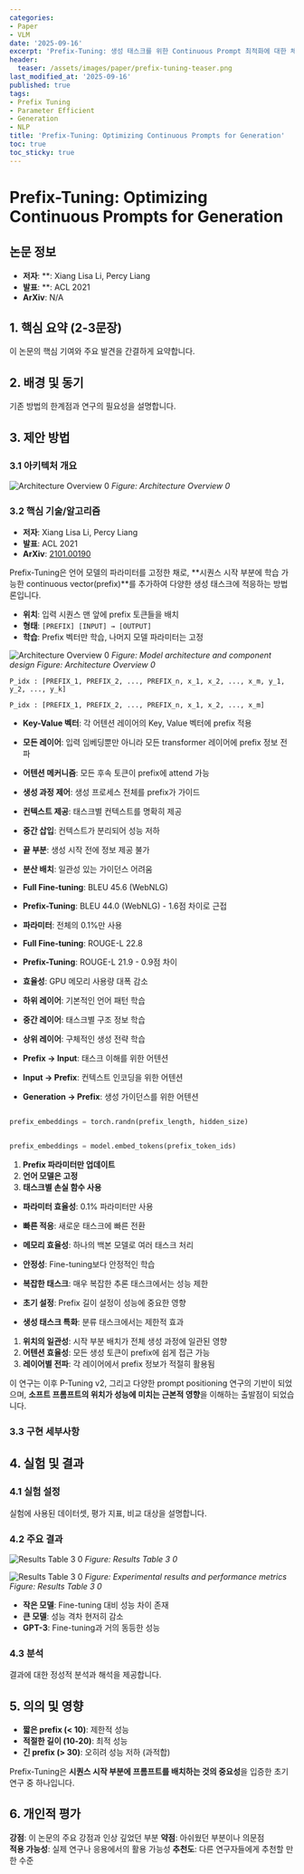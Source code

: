 ```yaml
---
categories:
- Paper
- VLM
date: '2025-09-16'
excerpt: 'Prefix-Tuning: 생성 태스크를 위한 Continuous Prompt 최적화에 대한 체계적 분석'
header:
  teaser: /assets/images/paper/prefix-tuning-teaser.png
last_modified_at: '2025-09-16'
published: true
tags:
- Prefix Tuning
- Parameter Efficient
- Generation
- NLP
title: 'Prefix-Tuning: Optimizing Continuous Prompts for Generation'
toc: true
toc_sticky: true
---
```


# Prefix-Tuning: Optimizing Continuous Prompts for Generation

## 논문 정보
- **저자**: **: Xiang Lisa Li, Percy Liang
- **발표**: **: ACL 2021
- **ArXiv**: N/A

## 1. 핵심 요약 (2-3문장)
이 논문의 핵심 기여와 주요 발견을 간결하게 요약합니다.

## 2. 배경 및 동기
기존 방법의 한계점과 연구의 필요성을 설명합니다.

## 3. 제안 방법

### 3.1 아키텍처 개요

![Architecture Overview 0](/assets/images/paper/prefix-tuning/architecture_overview_0.png)
*Figure: Architecture Overview 0*



### 3.2 핵심 기술/알고리즘
- **저자**: Xiang Lisa Li, Percy Liang
- **발표**: ACL 2021
- **ArXiv**: [2101.00190](https://arxiv.org/abs/2101.00190)



Prefix-Tuning은 언어 모델의 파라미터를 고정한 채로, **시퀀스 시작 부분에 학습 가능한 continuous vector(prefix)**를 추가하여 다양한 생성 태스크에 적응하는 방법론입니다.




- **위치**: 입력 시퀀스 맨 앞에 prefix 토큰들을 배치
- **형태**: `[PREFIX] [INPUT] → [OUTPUT]`
- **학습**: Prefix 벡터만 학습, 나머지 모델 파라미터는 고정



![Architecture Overview 0](/assets/images/paper/prefix-tuning/architecture_overview_0.png)
*Figure: Model architecture and component design*
*Figure: Architecture Overview 0*



```
P_idx : [PREFIX_1, PREFIX_2, ..., PREFIX_n, x_1, x_2, ..., x_m, y_1, y_2, ..., y_k]
```


```
P_idx : [PREFIX_1, PREFIX_2, ..., PREFIX_n, x_1, x_2, ..., x_m]
```


- **Key-Value 벡터**: 각 어텐션 레이어의 Key, Value 벡터에 prefix 적용
- **모든 레이어**: 입력 임베딩뿐만 아니라 모든 transformer 레이어에 prefix 정보 전파




- **어텐션 메커니즘**: 모든 후속 토큰이 prefix에 attend 가능
- **생성 과정 제어**: 생성 프로세스 전체를 prefix가 가이드
- **컨텍스트 제공**: 태스크별 컨텍스트를 명확히 제공


- **중간 삽입**: 컨텍스트가 분리되어 성능 저하
- **끝 부분**: 생성 시작 전에 정보 제공 불가
- **분산 배치**: 일관성 있는 가이던스 어려움


- **Full Fine-tuning**: BLEU 45.6 (WebNLG)
- **Prefix-Tuning**: BLEU 44.0 (WebNLG) - 1.6점 차이로 근접
- **파라미터**: 전체의 0.1%만 사용


- **Full Fine-tuning**: ROUGE-L 22.8
- **Prefix-Tuning**: ROUGE-L 21.9 - 0.9점 차이
- **효율성**: GPU 메모리 사용량 대폭 감소




- **하위 레이어**: 기본적인 언어 패턴 학습
- **중간 레이어**: 태스크별 구조 정보 학습
- **상위 레이어**: 구체적인 생성 전략 학습


- **Prefix → Input**: 태스크 이해를 위한 어텐션
- **Input → Prefix**: 컨텍스트 인코딩을 위한 어텐션
- **Generation → Prefix**: 생성 가이던스를 위한 어텐션




```python

prefix_embeddings = torch.randn(prefix_length, hidden_size)


prefix_embeddings = model.embed_tokens(prefix_token_ids)
```


1. **Prefix 파라미터만 업데이트**
2. **언어 모델은 고정**
3. **태스크별 손실 함수 사용**




- **파라미터 효율성**: 0.1% 파라미터만 사용
- **빠른 적응**: 새로운 태스크에 빠른 전환
- **메모리 효율성**: 하나의 백본 모델로 여러 태스크 처리
- **안정성**: Fine-tuning보다 안정적인 학습


- **복잡한 태스크**: 매우 복잡한 추론 태스크에서는 성능 제한
- **초기 설정**: Prefix 길이 설정이 성능에 중요한 영향
- **생성 태스크 특화**: 분류 태스크에서는 제한적 효과


1. **위치의 일관성**: 시작 부분 배치가 전체 생성 과정에 일관된 영향
2. **어텐션 효율성**: 모든 생성 토큰이 prefix에 쉽게 접근 가능
3. **레이어별 전파**: 각 레이어에서 prefix 정보가 적절히 활용됨

이 연구는 이후 P-Tuning v2, 그리고 다양한 prompt positioning 연구의 기반이 되었으며, **소프트 프롬프트의 위치가 성능에 미치는 근본적 영향**을 이해하는 출발점이 되었습니다.

### 3.3 구현 세부사항


## 4. 실험 및 결과

### 4.1 실험 설정
실험에 사용된 데이터셋, 평가 지표, 비교 대상을 설명합니다.

### 4.2 주요 결과

![Results Table 3 0](/assets/images/paper/prefix-tuning/results_table_3_0.png)
*Figure: Results Table 3 0*



![Results Table 3 0](/assets/images/paper/prefix-tuning/results_table_3_0.png)
*Figure: Experimental results and performance metrics*
*Figure: Results Table 3 0*



- **작은 모델**: Fine-tuning 대비 성능 차이 존재
- **큰 모델**: 성능 격차 현저히 감소
- **GPT-3**: Fine-tuning과 거의 동등한 성능

### 4.3 분석
결과에 대한 정성적 분석과 해석을 제공합니다.

## 5. 의의 및 영향
- **짧은 prefix (< 10)**: 제한적 성능
- **적절한 길이 (10-20)**: 최적 성능
- **긴 prefix (> 30)**: 오히려 성능 저하 (과적합)



Prefix-Tuning은 **시퀀스 시작 부분에 프롬프트를 배치하는 것의 중요성**을 입증한 초기 연구 중 하나입니다.

## 6. 개인적 평가

**강점**: 이 논문의 주요 강점과 인상 깊었던 부분
**약점**: 아쉬웠던 부분이나 의문점  
**적용 가능성**: 실제 연구나 응용에서의 활용 가능성
**추천도**: 다른 연구자들에게 추천할 만한 수준

